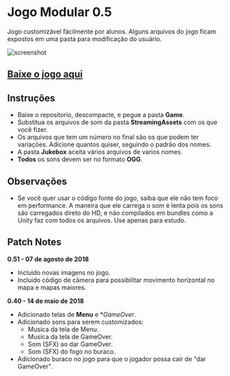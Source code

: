 # Jogo Modular 0.5
Jogo customizável fácilmente por alunos. Alguns arquivos do jogo ficam expostos em uma pasta para modificação do usuário.

![screenshot](https://github.com/Chrisdbhr/JogoModular/raw/master/screenshot.png)


## [Baixe o jogo aqui](https://github.com/Chrisdbhr/JogoModular/raw/master/Game.zip)

## Instruções
- Baixe o repositorio, descompacte, e pegue a pasta **Game**.
- Substitua os arquivos de som da pasta **StreamingAssets** com os que você fizer.
- Os arquivos que tem um número no final são os que podem ter variações. Adicione quantos quiser, seguindo o padrão dos nomes.
- A pasta **Jukebox** aceita vários arquivos de varios nomes.
- **Todos** os sons devem ser no formato **OGG**.


## Observações
- Se você quer usar o código fonte do jogo, saiba que ele não tem foco em performance. A maneira que ele carrega o som é lenta pois os sons são carregados direto do HD, e não compilados em bundles como a Unity faz com todos os arquivos. Use apenas para estudo.

## Patch Notes

**0.51 - 07 de agosto de 2018**
- Incluido novas imagens no jogo.
- Incluido código de câmera para possibilitar movimento horizontal no mapa e mapas maiores.

**0.40 - 14 de maio de 2018**
- Adicionado telas de **Menu** e **GameOver*.
- Adicionado sons para serem customizados:
	- Musica da tela de Menu.
	- Musica da tela de GameOver.
	- Som (SFX) ao dar GameOver.
	- Som (SFX) do fogo no buraco.
- Adicionado buraco no jogo para que o jogador possa cair de "dar GameOver".
